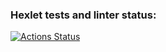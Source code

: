 ### Hexlet tests and linter status:
[![Actions Status](https://github.com/AidDeathLord/python-project-52/actions/workflows/hexlet-check.yml/badge.svg)](https://github.com/AidDeathLord/python-project-52/actions)